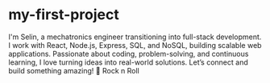 # my-first-project

I'm Selin, a mechatronics engineer transitioning into full-stack development. I work with React, Node.js, Express, SQL, and NoSQL, building scalable web applications. Passionate about coding, problem-solving, and continuous learning, I love turning ideas into real-world solutions. Let’s connect and build something amazing! 🚀
Rock n Roll
